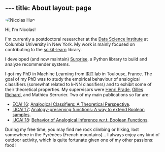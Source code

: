 --- title: About
layout: page
---

<img style="border-radius:100%" alt="Nicolas Hug" src="{{ site.url }}/assets/images/nico.jpg">

Hi, I'm Nicolas! 

I'm currently a postdoctoral researcher at the [Data Science
Institute](https://datascience.columbia.edu/) at Columbia University in New
York. My work is mainly focused on contributing to the
[scikit-learn](http://scikit-learn.org/) library.

I developed (and now maintain) [Surprise](http://surpriselib.com), a Python
library to build and analyze recommender systems.

I got my PhD in Machine Learning from <a
href="https://www.irit.fr/?lang=en">IRIT</a> lab in Toulouse, France.  The goal
of my PhD was to study the empirical behaviour of analogical classifiers
(somewhat related to k-NN classifiers) and to exhibit some of their theoretical
properties. My supervisors were [Henri
Prade](https://www.irit.fr/~Henri.Prade/), [Gilles
Richard](https://www.irit.fr/~Gilles.Richard/), and Mathieu Serrurier. Two of
my main publications so far are:
- [ECAI'16](http://www.ecai2016.org/): [Analogical Classifiers: A Theoretical
  Perspective](http://ebooks.iospress.com/volumearticle/44815).
- [IJCAI'17](http://ijcai-17.org): [Analogy-preserving functions: A way to
  extend Boolean samples](https://www.ijcai.org/proceedings/2017/218).
- [IJCAI'18](http://www.ijcai-18.org/): [Behavior of Analogical Inference
  w.r.t.  Boolean Functions](https://www.ijcai.org/proceedings/2018/284).

During my free time, you may find me rock climbing or hiking, lost somewhere in
the Pyrénées (French mountains)... I always enjoy any kind of outdoor activity,
which is quite fortunate given one of my other passions: food!
